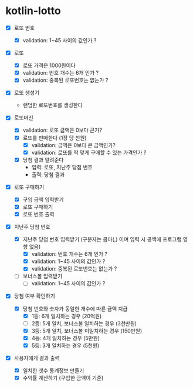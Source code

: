 # kotlin-lotto


- [X] 로또 번호  
  - [X] validation: 1~45 사이의 값인가 ?  

- [X] 로또
  - [X] 로또 가격은 1000원이다
  - [X] validation: 번호 개수는 6개 인가 ?  
  - [X] validation: 중복된 로또번호는 없는가 ?  

- [X] 로또 생성기
  - 랜덤한 로또번호를 생성한다

- [X] 로또머신
  - [X] validation: 로또 금액은 0보다 큰가?
  - [X] 로또를 판매한다 (1장 당 천원)
    - [X] validation: 금액은 0보다 큰 금액인가?
    - [X] validation: 로또를 딱 맞게 구매할 수 있는 가격인가 ?  
  - [X] 당첨 결과 알려준다 
    - 입력: 로또, 지난주 당첨 번호
    - 출력: 당첨 결과

- [X] 로또 구매하기  
  - [X] 구입 금액 입력받기  
  - [X] 로또 구매하기
  - [X] 로또 번호 출력

- [X] 지난주 당첨 번호
  - [X] 지난주 당첨 번호 입력받기 (구분자는 콤마(,) 이며 입력 시 공백에 프로그램 영향 없음)  
    - [X] validation: 번호 개수는 6개 인가 ?  
    - [X] validation: 1~45 사이의 값인가 ?
    - [X] validation: 중복된 로또번호는 없는가 ?  
  - [ ] 보너스볼 입력받기
    - [ ] validation: 1~45 사이의 값인가 ?

- [X] 당첨 여부 확인하기  
  - [X] 당첨 번호와 숫자가 동일한 개수에 따른 금액 지급
    - [X] 1등: 6개 일치하는 경우 (20억원)
    - [ ] 2등: 5개 일치, 보너스볼 일치하는 경우 (3천만원)
    - [X] 3등: 5개 일치, 보너스볼 미일치하는 경우 (150만원)
    - [X] 4등: 4개 일치하는 경우 (5만원)
    - [X] 5등: 3개 일치하는 경우 (5천원)

- [X] 사용자에게 결과 출력
  - [X] 일치한 갯수 통계정보 만들기  
  - [X] 수익률 계산하기 (구입한 금액이 기준)  
